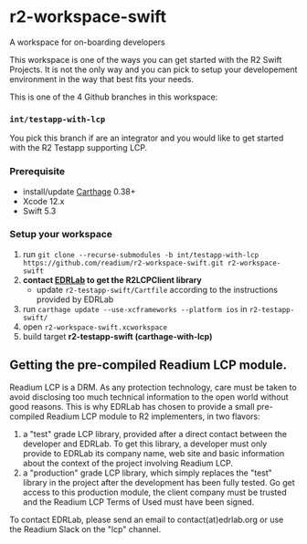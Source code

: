 # r2-workspace-swift
A workspace for on-boarding developers

This workspace is one of the ways you can get started with the R2 Swift Projects. It is not the only way and you can pick to setup your developement environment in the way that best fits your needs.

This is one of the 4 Github branches in this workspace:

### `int/testapp-with-lcp`
You pick this branch if are an integrator and you would like to get started with the R2 Testapp supporting LCP. 

### Prerequisite
- install/update [Carthage](https://github.com/Carthage/Carthage) 0.38+
- Xcode 12.x
- Swift 5.3

### Setup your workspace

1. run `git clone --recurse-submodules -b int/testapp-with-lcp  https://github.com/readium/r2-workspace-swift.git r2-workspace-swift`
2. **contact [EDRLab](https://www.edrlab.org/contact/) to get the R2LCPClient library**
    * update `r2-testapp-swift/Cartfile` according to the instructions provided by EDRLab
3. run `carthage update --use-xcframeworks --platform ios` in `r2-testapp-swift/`
4. open `r2-workspace-swift.xcworkspace`
5. build target **r2-testapp-swift (carthage-with-lcp)**


## Getting the pre-compiled Readium LCP module.

Readium LCP is a DRM. As any protection technology, care must be taken to avoid disclosing too much technical information to the open world without good reasons. This is why EDRLab has chosen to provide a small pre-compiled Readium LCP module to R2 implementers, in two flavors:

1. a "test" grade LCP library, provided after a direct contact between the developer and EDRLab. To get this library, a developer must only provide to EDRLab its company name, web site and basic information about the context of the project involving Readium LCP.
2.  a "production" grade LCP library, which simply replaces the "test" library in the project after the development has been fully tested. Go get access to this production module, the client company must be trusted and the Readium LCP Terms of Used must have been signed.

To contact EDRLab, please send an email to contact(at)edrlab.org or use the Readium Slack on the "lcp" channel.

